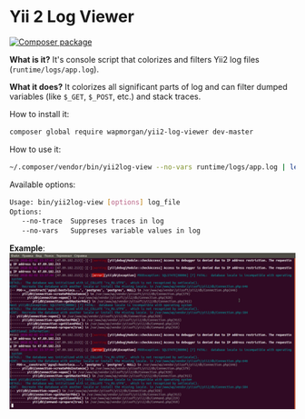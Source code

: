 # Yii 2 Log Viewer

[![Composer package](http://composer.network/badge/wapmorgan/yii2-log-viewer)](https://packagist.org/packages/wapmorgan/yii2-log-viewer)

**What is it?**
It's console script that colorizes and filters Yii2 log files (`runtime/logs/app.log`).

**What it does?**
It colorizes all significant parts of log and can filter dumped variables (like `$_GET`, `$_POST`, etc.) and stack traces.

How to install it:
```sh
composer global require wapmorgan/yii2-log-viewer dev-master
```

How to use it:
```sh
~/.composer/vendor/bin/yii2log-view --no-vars runtime/logs/app.log | less -R
```

Available options:
```sh
Usage: bin/yii2log-view [options] log_file
Options:
   --no-trace  Suppreses traces in log
   --no-vars   Suppreses variable values in log
```

**Example**:
![Image](https://raw.githubusercontent.com/wapmorgan/Yii2LogViewer/master/doc/yii2log_viewer.png)
